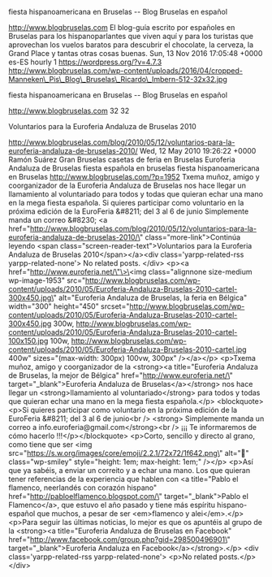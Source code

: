 fiesta hispanoamericana en Bruselas -- Blog Bruselas en español

http://www.blogbruselas.com El blog-guía escrito por españoles en
Bruselas para los hispanoparlantes que viven aquí y para los turistas
que aprovechan los vuelos baratos para descubrir el chocolate, la
cerveza, la Grand Place y tantas otras cosas buenas. Sun, 13 Nov 2016
17:05:48 +0000 es-ES hourly 1 https://wordpress.org/?v=4.7.3
http://www.blogbruselas.com/wp-content/uploads/2016/04/cropped-Manneken\_Pis\_Blog\_Bruselas\_Ricardo\_Imbern-512-32x32.jpg

fiesta hispanoamericana en Bruselas -- Blog Bruselas en español

http://www.blogbruselas.com 32 32

Voluntarios para la Euroferia Andaluza de Bruselas 2010

http://www.blogbruselas.com/blog/2010/05/12/voluntarios-para-la-euroferia-andaluza-de-bruselas-2010/
Wed, 12 May 2010 19:26:22 +0000 Ramón Suárez Gran Bruselas casetas de
feria en Bruselas Euroferia Andaluza de Bruselas fiesta española en
bruselas fiesta hispanoamericana en Bruselas
http://www.blogbruselas.com/?p=1952 Txema muñoz, amigo y coorganizador
de la Euroferia Andaluza de Bruselas nos hace llegar un llamamiento al
voluntariado para todos y todas que quieran echar una mano en la mega
fiesta española. Si quieres participar como voluntario en la próxima
edición de la EuroFeria &\#8211; del 3 al 6 de junio Simplemente manda
un correo &\#8230; \<a
href=\"http://www.blogbruselas.com/blog/2010/05/12/voluntarios-para-la-euroferia-andaluza-de-bruselas-2010/\"
class=\"more-link\"\>Continúa leyendo \<span
class=\"screen-reader-text\"\>Voluntarios para la Euroferia Andaluza de
Bruselas 2010\</span\>\</a\>\<div class=\'yarpp-related-rss
yarpp-related-none\'\> No related posts. \</div\> \<p\>\<a
href=\"http://www.euroferia.net/\"\>\<img class=\"alignnone size-medium
wp-image-1953\"
src=\"http://www.blogbruselas.com/wp-content/uploads/2010/05/Euroferia-Andaluza-Bruselas-2010-cartel-300x450.jpg\"
alt=\"Euroferia Andaluza de Bruselas, la feria en Bélgica\"
width=\"300\" height=\"450\"
srcset=\"http://www.blogbruselas.com/wp-content/uploads/2010/05/Euroferia-Andaluza-Bruselas-2010-cartel-300x450.jpg
300w,
http://www.blogbruselas.com/wp-content/uploads/2010/05/Euroferia-Andaluza-Bruselas-2010-cartel-100x150.jpg
100w,
http://www.blogbruselas.com/wp-content/uploads/2010/05/Euroferia-Andaluza-Bruselas-2010-cartel.jpg
400w\" sizes=\"(max-width: 300px) 100vw, 300px\" /\>\</a\>\</p\>
\<p\>Txema muñoz, amigo y coorganizador de la \<strong\>\<a
title=\"Euroferia Andaluza de Bruselas, la mejor de Bélgica\"
href=\"http://www.euroferia.net/\" target=\"\_blank\"\>Euroferia
Andaluza de Bruselas\</a\>\</strong\> nos hace llegar un
\<strong\>llamamiento al voluntariado\</strong\> para todos y todas que
quieran echar una mano en la mega fiesta española.\</p\>
\<blockquote\>\<p\>Si quieres participar como voluntario en la próxima
edición de la EuroFeria &\#8211; del 3 al 6 de junio\<br /\> \<strong\>
Simplemente manda un correo a info.euroferia\@gmail.com\</strong\>\<br
/\> ¡¡¡ Te informaremos de cómo hacerlo !!!\</p\>\</blockquote\>
\<p\>Corto, sencillo y directo al grano, como tiene que ser \<img
src=\"https://s.w.org/images/core/emoji/2.2.1/72x72/1f642.png\"
alt=\"🙂\" class=\"wp-smiley\" style=\"height: 1em; max-height: 1em;\"
/\>\</p\> \<p\>Así que ya sabéis, a enviar un correito y a echar una
mano. Los que quieran tener referencias de la experiencia que hablen con
\<a title=\"Pablo el flamenco, neerlandés con corazón hispano\"
href=\"http://pabloelflamenco.blogspot.com/\" target=\"\_blank\"\>Pablo
el Flamenco\</a\>, que estuvo el año pasado y tiene más espíritu
hispano-español que muchos, a pesar de ser \<em\>flamenco y
alei\</em\>.\</p\> \<p\>Para seguir las últimas noticias, lo mejor es
que os apuntéis al grupo de la \<strong\>\<a title=\"Euroferia Andaluza
de Bruselas en Facebook\"
href=\"http://www.facebook.com/group.php?gid=298500496901\"
target=\"\_blank\"\>Euroferia Andaluza en
Facebook\</a\>\</strong\>.\</p\> \<div class=\'yarpp-related-rss
yarpp-related-none\'\> \<p\>No related posts.\</p\> \</div\>
